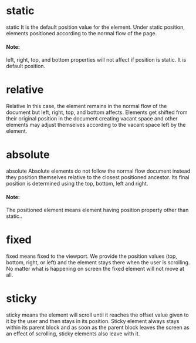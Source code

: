 # static
static It is the default position value for the element. Under static position, elements positioned according to the normal flow of the page.
#### Note:
 left, right, top, and bottom properties will not affect if position is static. It is default position. 

# relative
Relative In this case, the element remains in the normal flow of the document but left, right, top, and bottom affects. Elements get shifted from their original position in the document creating vacant space and other elements may adjust themselves according to the vacant space left by the element.

# absolute
absolute Absolute elements do not follow the normal flow document instead they position themselves relative to the closest positioned ancestor. Its final position is determined using the top, bottom,  left and right.
#### Note:
The positioned element means element having position property other than static..

# fixed
fixed means fixed to the viewport. We provide the position values (top, bottom, right, or left) and the element stays there when the user is scrolling. No matter what is happening on screen the fixed element will not move at all.

# sticky
sticky means the element will scroll until it reaches the offset value given to it by the user and then stays in its position. Sticky element always stays within its parent block and as soon as the parent block leaves the screen as an effect of scrolling, sticky elements also leave with it.
